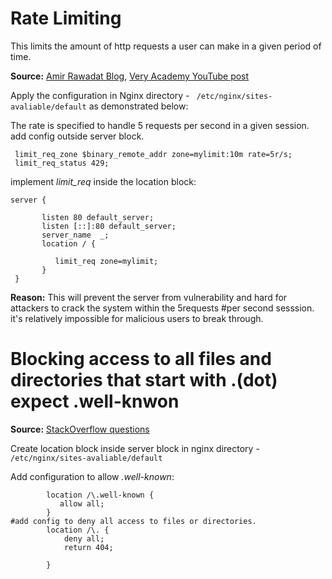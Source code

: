 
# Rate Limiting

This limits the amount of http requests a user can make in a given period of time.

**Source:** [Amir Rawadat Blog](https://www.nginx.com/blog/rate-limiting-nginx/), [Very Academy YouTube post](https://www.youtube.com/watch?v=0fevo6Aa3BA)

Apply the configuration in Nginx directory - ` /etc/nginx/sites-avaliable/default` as demonstrated below:

The rate is specified to handle 5 requests per second in a given session.
add config outside server block.
```
 limit_req_zone $binary_remote_addr zone=mylimit:10m rate=5r/s;
 limit_req_status 429;
```

implement *limit_req* inside the location block:
```
server {

       listen 80 default_server;
       listen [::]:80 default_server;
       server_name  _;
       location / {

          limit_req zone=mylimit;
       }
 }
```
**Reason:** This will prevent the server from vulnerability and hard for attackers to crack the system within the 5requests
#per second sesssion. it's relatively impossible for malicious users to break through.

# Blocking access to all files and directories that start with .(dot) expect .well-knwon

**Source:** [StackOverflow questions](https://stackoverflow.com/questions/34259548/how-to-disallow-access-to-all-dot-directories-except-well-known)

Create location block inside server block in nginx directory - ` /etc/nginx/sites-avaliable/default`

Add configuration to allow *.well-known*:
```
        location /\.well-known {
           allow all;
        }
#add config to deny all access to files or directories.
        location /\. {
            deny all;
            return 404;

        }
```


















